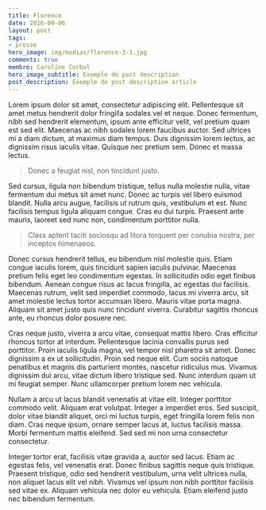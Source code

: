 ```yaml
---
title: Florence
date: 2016-09-06
layout: post
tags:
- presse
hero_image: img/medias/florence-3-1.jpg
comments: true
membre: Caroline Corbal
hero_image_subtitle: Exemple de post description
post_description: Exemple de post description article
---
```


Lorem ipsum dolor sit amet, consectetur adipiscing elit. Pellentesque sit amet metus hendrerit dolor fringilla sodales vel et neque. Donec fermentum, nibh sed hendrerit elementum, ipsum ante efficitur velit, vel pretium quam est sed elit. Maecenas ac nibh sodales lorem faucibus auctor. Sed ultrices mi a diam dictum, at maximus diam tempus. Duis dignissim lorem lectus, ac dignissim risus iaculis vitae. Quisque nec pretium sem. Donec et massa lectus. 

> Donec a feugiat nisl, non tincidunt justo.

Sed cursus, ligula non bibendum tristique, tellus nulla molestie nulla, vitae fermentum dui metus sit amet nunc. Donec ac turpis vel libero euismod blandit. Nulla arcu augue, facilisis ut rutrum quis, vestibulum et est. Nunc facilisis tempus ligula aliquam congue. Cras eu dui turpis. Praesent ante mauris, laoreet sed nunc non, condimentum porttitor nulla.

> Class aptent taciti sociosqu ad litora torquent per conubia nostra, per inceptos himenaeos. 

Donec cursus hendrerit tellus, eu bibendum nisl molestie quis. Etiam congue iaculis lorem, quis tincidunt sapien iaculis pulvinar. Maecenas pretium felis eget leo condimentum egestas. In sollicitudin odio eget finibus bibendum. Aenean congue risus ac lacus fringilla, ac egestas dui facilisis. Maecenas rutrum, velit sed imperdiet commodo, lacus mi viverra arcu, sit amet molestie lectus tortor accumsan libero. Mauris vitae porta magna. Aliquam sit amet justo quis nunc tincidunt viverra. Curabitur sagittis rhoncus ante, eu rhoncus dolor posuere nec.

Cras neque justo, viverra a arcu vitae, consequat mattis libero. Cras efficitur rhoncus tortor at interdum. Pellentesque lacinia convallis purus sed porttitor. Proin iaculis ligula magna, vel tempor nisl pharetra sit amet. Donec dignissim a ex ut sollicitudin. Proin sed neque elit. Cum sociis natoque penatibus et magnis dis parturient montes, nascetur ridiculus mus. Vivamus dignissim dui arcu, vitae dictum libero tristique sed. Nunc interdum quam ut mi feugiat semper. Nunc ullamcorper pretium lorem nec vehicula.

Nullam a arcu ut lacus blandit venenatis at vitae elit. Integer porttitor commodo velit. Aliquam erat volutpat. Integer a imperdiet eros. Sed suscipit, dolor vitae blandit aliquet, orci mi luctus turpis, eget fringilla lorem felis non diam. Cras neque ipsum, ornare semper lacus at, luctus facilisis massa. Morbi fermentum mattis eleifend. Sed sed mi non urna consectetur consectetur.

Integer tortor erat, facilisis vitae gravida a, auctor sed lacus. Etiam ac egestas felis, vel venenatis erat. Donec finibus sagittis neque quis tristique. Praesent tristique, odio sed hendrerit vestibulum, urna velit ultrices nulla, non aliquet lacus elit vel nibh. Vivamus vel ipsum non nibh porttitor facilisis sed vitae ex. Aliquam vehicula nec dolor eu vehicula. Etiam eleifend justo nec bibendum fermentum.
